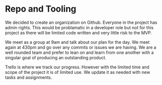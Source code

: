 # Repo and Tooling

We decided to create an organization on Github. Everyone in the project has admin rights.  This would be problamatic in a developer role but not for this project as there will be limited code written and very little risk to the MVP.

We meet as a group at 9am and talk about our plan for the day.  We meet again at 430pm and go over any commits or issues we are having. We are a well rounded team and prefer to lean on and learn from one another with a singular goal of producing an outstanding product.

Trello is where we track our progress. However with the limited time and scope of the project it is of limited use. We update it as needed with new tasks and assignments.  